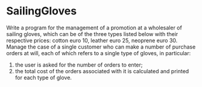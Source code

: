 # SailingGloves

Write a program for the management of a promotion at a wholesaler of sailing gloves, which can be of the three types listed below with their respective prices: 
cotton euro 10, leather euro 25, neoprene euro 30.
Manage the case of a single customer who can make a number of purchase orders at will, each of which refers to a single type of gloves, in particular:
1) the user is asked for the number of orders to enter;
2) the total cost of the orders associated with it is calculated and printed for each type of glove.
